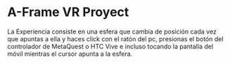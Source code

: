 # A-Frame VR Proyect

La Experiencia consiste en una esfera que cambia de posición cada vez que apuntas a ella y haces click con el ratón del pc, presionas el botón del controlador de MetaQuest o HTC Vive e incluso tocando la pantalla del móvil mientras el cursor apunta a la esfera.
